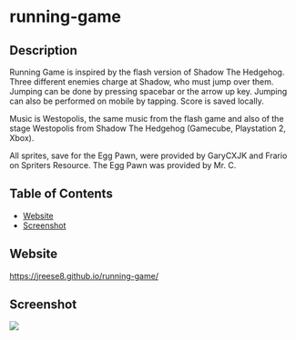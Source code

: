 # running-game

## Description
  Running Game is inspired by the flash version of Shadow The Hedgehog. Three different enemies charge at Shadow, who must jump over them. Jumping can be done by pressing spacebar or the arrow up key. Jumping can also be performed on mobile by tapping. Score is saved locally.

  Music is Westopolis, the same music from the flash game and also of the stage Westopolis from Shadow The Hedgehog (Gamecube, Playstation 2, Xbox).
  
  All sprites, save for the Egg Pawn, were provided by GaryCXJK and Frario on Spriters Resource. The Egg Pawn was provided by Mr. C.


## Table of Contents

  - [Website](#Website)
  - [Screenshot](#Screenshot)
  

  ## Website
   https://jreese8.github.io/running-game/


  ## Screenshot
  <img src="./src/assets/shdwrg.png">